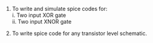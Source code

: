 1. To write and simulate spice codes for:  
   i. Two input XOR gate  
   ii. Two input XNOR gate 
   
2. To write spice code for any transistor level schematic.
